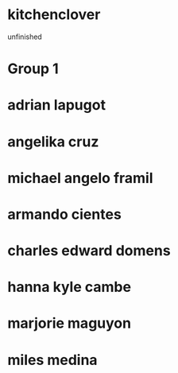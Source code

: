 # kitchenclover
 unfinished

# Group 1 

 # adrian lapugot 
 # angelika cruz 
 # michael angelo framil 
 # armando cientes 
 # charles edward domens 
 # hanna kyle cambe 
 # marjorie maguyon 
 # miles medina
